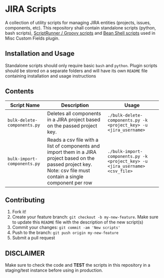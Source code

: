 # JIRA Scripts
A collection of utility scripts for managing JIRA entities (projects, issues, components, etc). This repository shall contain standalone scripts (python, bash scripts), [ScriptRunner / Groovy scripts](https://scriptrunner.adaptavist.com/latest/index.html) and [Bean Shell scripts](https://innovalog.atlassian.net/wiki/display/JMCF/JIRA+Misc+Custom+Fields) used in Misc Custom Fields plugin.

## Installation and Usage
Standalone scripts should only require basic `bash` and `python`. Plugin scripts should be stored on a separate folders and will have its own `README` file containing installation and usage instructions

## Contents 

| Script Name | Description | Usage |
|-------------|-------------|-------|
|`bulk-delete-components.py`|Deletes all components in a JIRA project based on the passed project key.|```./bulk-delete-components.py -k <project_key> -u <jira_username>```|
|`bulk-import-components.py`|Reads a csv file with a list of components and import them in a JIRA project based on the passed project key. Note: csv file must contain a single component per row|```./bulk-import-components.py -k <project_key> -u <jira_username> <csv_file>```|

    
## Contributing
1. Fork it!
2. Create your feature branch: `git checkout -b my-new-feature`. Make sure to update this `README` file with the description of the new script(s)
3. Commit your changes: `git commit -am 'New scripts'`
4. Push to the branch: `git push origin my-new-feature`
5. Submit a pull request

## DISCLAIMER
Make sure to check the code and __TEST__ the scripts in this repository in a staging/test instance before using in production.

